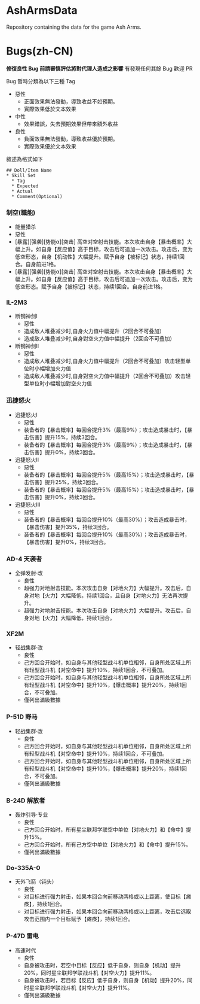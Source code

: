 # AshArmsData
Repository containing the data for the game Ash Arms.

# Bugs(zh-CN)

**修復良性 Bug 前請審慎評估將對代理人造成之影響**
有發現任何其餘 Bug 歡迎 PR

Bug 暫時分類為以下三種 Tag
* 惡性
  * 正面效果無法發動，導致收益不如預期。
  * 實際效果低於文本效果
* 中性
  * 效果錯誤，失去預期效果但帶來額外收益
* 良性
  * 負面效果無法發動，導致收益優於預期。
  * 實際效果優於文本效果

敘述為格式如下
```
## Doll/Item Name
* Skill Set
  * Tag
  * Expected
  * Actual
  * Comment(Optional)
```

### 制空(職能)
* 能量猎杀
 * 惡性
 * [暴露][强袭][势能α][突击]
 高空对空射击技能。本次攻击自身【暴击概率】大幅上升。如自身【反应值】高于目标，攻击后可追加一次攻击。攻击后，变为低空形态，自身【机动性】大幅提升。赋予自身【被标记】状态，持续1回合。自身前进1格。
 * [暴露][强袭][势能α][突击]
 高空对空射击技能。本次攻击自身【暴击概率】大幅上升。如自身【反应值】高于目标，攻击后可追加一次攻击。攻击后，变为低空形态。赋予自身【被标记】状态，持续1回合。自身前进1格。

### IL-2M3
* 断钢神剑I
  * 惡性
  * 造成敌人堆叠减少时,自身火力值中幅提升（2回合不可叠加）
  * 造成敌人堆叠减少时,自身對空火力值中幅提升（2回合不可叠加）
* 断钢神剑II
  * 惡性
  * 造成敌人堆叠减少时,自身火力值中幅提升（2回合不可叠加）攻击轻型单位时小幅增加火力值
  * 造成敌人堆叠减少时,自身對空火力值中幅提升（2回合不可叠加）攻击轻型单位时小幅增加對空火力值

### 迅捷怒火
* 迅捷怒火Ⅰ
  * 惡性
  * 装备者的【暴击概率】每回合提升3%（最高9%）；攻击造成暴击时，【暴击伤害】提升15%，持续3回合。
  * 装备者的【暴击概率】每回合提升3%（最高9%）；攻击造成暴击时，【暴击伤害】提升0%，持续3回合。
* 迅捷怒火ⅠⅠ
  * 惡性
  * 装备者的【暴击概率】每回合提升5%（最高15%）；攻击造成暴击时，【暴击伤害】提升25%，持续3回合。
  * 装备者的【暴击概率】每回合提升5%（最高15%）；攻击造成暴击时，【暴击伤害】提升0%，持续3回合。
* 迅捷怒火ⅠⅠⅠ
  * 惡性
  * 装备者的【暴击概率】每回合提升10%（最高30%）；攻击造成暴击时，【暴击伤害】提升35%，持续3回合。
  * 装备者的【暴击概率】每回合提升10%（最高30%）；攻击造成暴击时，【暴击伤害】提升0%，持续3回合。

### AD-4 天袭者
* 全弹发射·改
  * 良性
  * 超强力对地射击技能。本次攻击自身【对地火力】大幅提升。攻击后，自身对地【火力】大幅降低，持续1回合，且自身【对地火力】无法再次提升。
  * 超强力对地射击技能。本次攻击自身【对地火力】大幅提升。攻击后，自身对地【火力】大幅降低，持续1回合。
 
### XF2M
* 轻战集群·改
  * 良性
  * 己方回合开始时，如自身与其他轻型战斗机单位相邻，自身所处区域上所有轻型战斗机【对空命中】提升10%，持续1回合，不可叠加。
  * 己方回合开始时，如自身与其他轻型战斗机单位相邻，自身所处区域上所有轻型战斗机【对空命中】提升10%，【爆击概率】提升20%，持续1回合，不可叠加。
  * 僅列出滿級數據

### P-51D 野马
* 轻战集群·改
  * 良性
  * 己方回合开始时，如自身与其他轻型战斗机单位相邻，自身所处区域上所有轻型战斗机【对空命中】提升10%，持续1回合，不可叠加。
  * 己方回合开始时，如自身与其他轻型战斗机单位相邻，自身所处区域上所有轻型战斗机【对空命中】提升10%，【爆击概率】提升20%，持续1回合，不可叠加。
  * 僅列出滿級數據
 
### B-24D 解放者
* 轰炸引导·专业
  * 良性
  * 己方回合开始时，所有星尘联邦学联空中单位【对地火力】和【命中】提升15%。
  * 己方回合开始时，所有己方空中单位【对地火力】和【命中】提升15%。
  * 僅列出滿級數據
 
### Do-335A-0
* 天外飞箭（钝头）
  * 良性
  * 对目标进行强力射击，如果本回合向前移动两格或以上距离，使目标【瘫痪】，持续1回合。
  * 对目标进行强力射击，如果本回合向前移动两格或以上距离，攻击后选取攻击范围内一个目标赋予【瘫痪】，持续1回合。
 
### P-47D 雷电
* 高速时代
  * 良性
  * 自身被攻击时，若空中目标【反应】低于自身，则自身【机动】提升20%，同时星尘联邦学联战斗机【对空火力】提升11%。
  * 自身被攻击时，若目标【反应】低于自身，则自身【机动】提升20%，同时星尘联邦学联战斗机【对空火力】提升11%。
  * 僅列出滿級數據
